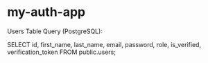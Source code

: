 ﻿# my-auth-app

 Users Table Query (PostgreSQL):

 SELECT id, first_name, last_name, email, password, role, is_verified, verification_token
FROM public.users;

